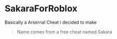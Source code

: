 # SakaraForRoblox
Basically a Arsernal Cheat i decided to make 
> Name comes from a free cheat named Sakara
